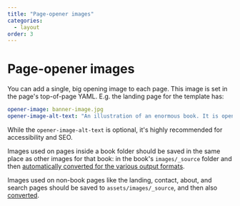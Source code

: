 ```yaml
---
title: "Page-opener images"
categories:
  - layout
order: 3
---
```


# Page-opener images

You can add a single, big opening image to each page. This image is set in the page's top-of-page YAML. E.g. the landing page for the template has:

```YAML
opener-image: banner-image.jpg
opener-image-alt-text: "An illustration of an enormous book. It is open, and its pages are each filled with an image of a starry sky. Beside the book, a man stands and looks at the pages. The book is bigger than he is."
```

While the `opener-image-alt-text` is optional, it's highly recommended for accessibility and SEO.

Images used on pages inside a book folder should be saved in the same place as other images for that book: in the book's `images/_source` folder and then [automatically converted for the various output formats](image-conversions.html).

Images used on non-book pages like the landing, contact, about, and search pages should be saved to `assets/images/_source`, and then also [converted](image-conversions.html).
